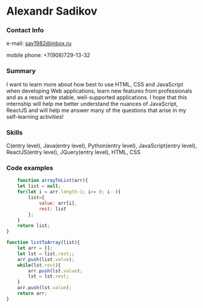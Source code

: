 # Alexandr Sadikov

### Contact Info

e-mail: sav1982@inbox.ru

mobile phone: +7(908)729-13-32

### Summary

I want to learn more about how best to use HTML, CSS and JavaScript when developing Web applications, learn new features from professionals and as a result write stable, well-supported applications. I hope that this internship will help me better understand the nuances of JavaScript, ReactJS and will help me answer many of the questions that arise in my self-learning activities!

### Skills

C(entry level), Java(entry level), Python(entry level), JavaScript(entry level), ReactJS(entry level), JQuery(entry level), HTML, CSS

### Code examples

```javascript
    function arrayToList(arr){
    let list = null;
    for(let i = arr.length-1; i>= 0; i--){
        list={
            value: arr[i],
            rest: list
        };
    }
    return list;
}

function listToArray(list){
    let arr = [];
    let lst = list.rest;;
    arr.push(list.value);
    while(lst.rest){
        arr.push(lst.value);
        lst = lst.rest;
    }
    arr.push(lst.value);
    return arr;
}
```